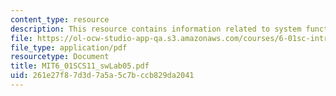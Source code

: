 ```yaml
---
content_type: resource
description: This resource contains information related to system functions.
file: https://ol-ocw-studio-app-qa.s3.amazonaws.com/courses/6-01sc-introduction-to-electrical-engineering-and-computer-science-i-spring-2011/261e27f87d3d7a5a5c7bccb829da2041_MIT6_01SCS11_swLab05.pdf
file_type: application/pdf
resourcetype: Document
title: MIT6_01SCS11_swLab05.pdf
uid: 261e27f8-7d3d-7a5a-5c7b-ccb829da2041
---
```

